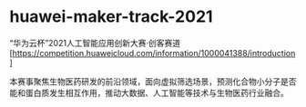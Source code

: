 # huawei-maker-track-2021
“华为云杯”2021人工智能应用创新大赛·创客赛道[https://competition.huaweicloud.com/information/1000041388/introduction]

本赛事聚焦生物医药研发的前沿领域，面向虚拟筛选场景，预测化合物小分子是否能和蛋白质发生相互作用，推动大数据、人工智能等技术与生物医药行业融合。
